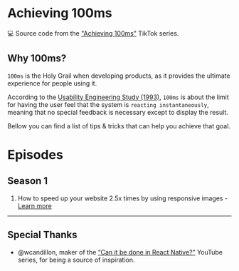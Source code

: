 # Achieving 100ms

💻 Source code from the ["Achieving 100ms"](https://www.tiktok.com/@andreibarabas) TikTok series.

## Why 100ms?

`100ms` is the Holy Grail when developing products, as it provides the ultimate experience for people using it.

According to the [Usability Engineering Study (1993)](https://www.nngroup.com/articles/response-times-3-important-limits/), `100ms` is about the limit for having the user feel that the system is `reacting instantaneously`, meaning that no special feedback is necessary except to display the result.

Bellow you can find a list of tips & tricks that can help you achieve that goal.

# Episodes

## Season 1

1. How to speed up your website 2.5x times by using responsive images - [Learn more](https://github.com/andreibarabas/achieving-100ms/blob/S01.E01-before/README.md)

---

## Special Thanks

- @wcandillon, maker of the [“Can it be done in React Native?”](https://github.com/wcandillon/can-it-be-done-in-react-native) YouTube series, for being a source of inspiration.
